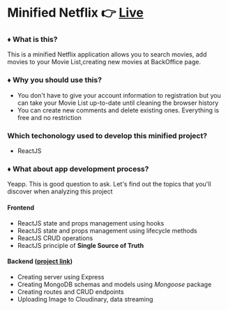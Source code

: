 # Minified Netflix :point_right: [Live](https://strive-netflix-react.herokuapp.com/)

### :diamonds: What is this?

This is a minified Netflix application allows you to search movies, add movies to your Movie List,creating new movies at BackOffice page.

### :diamonds: Why you should use this?

- You don't have to give your account information to registration but you can take your Movie List up-to-date until cleaning the browser history
- You can create new comments and delete existing ones. Everything is free and no restriction 

### Which techonology used to develop this minified project?

- ReactJS

### :diamonds: What about app development process?

Yeapp. This is good question to ask. Let's find out the topics that you'll discover when analyzing this project


#### Frontend

- ReactJS state and props management using hooks
- ReactJS state and props management using lifecycle methods
- ReactJS CRUD operations
- ReactJS principle of **Single Source of Truth**

#### Backend ([project link](https://github.com/orhanors/M5-D10-Netflix-Backend-Benchmark))

- Creating server using Express
- Creating MongoDB schemas and models using _Mongoose_ package
- Creating routes and CRUD endpoints
- Uploading Image to Cloudinary, data streaming



